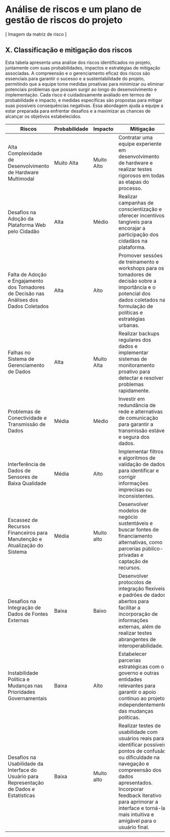 # Análise de riscos e um plano de gestão de riscos do projeto

[ Imagem da matriz de risco ]

## X.  Classificação e mitigação dos riscos

Esta tabela apresenta uma análise dos riscos identificados no projeto, juntamente com suas probabilidades, impactos e estratégias de mitigação associadas. A compreensão e o gerenciamento eficaz dos riscos são essenciais para garantir o sucesso e a sustentabilidade do projeto, permitindo que a equipe tome medidas proativas para minimizar ou eliminar potenciais problemas que possam surgir ao longo do desenvolvimento e implementação. Cada risco é cuidadosamente avaliado em termos de probabilidade e impacto, e medidas específicas são propostas para mitigar suas possíveis consequências negativas. Essa abordagem ajuda a equipe a estar preparada para enfrentar desafios e a maximizar as chances de alcançar os objetivos estabelecidos.

| Riscos                                                                                         | Probabilidade | Impacto    | Mitigação                                                                                                                                                                                                                                                                                    |
| ---------------------------------------------------------------------------------------------- | ------------- | ---------- | ---------------------------------------------------------------------------------------------------------------------------------------------------------------------------------------------------------------------------------------------------------------------------------------------- |
| Alta Complexidade de Desenvolvimento de Hardware Multimodal                                    | Muito Alta    | Muito Alto | Contratar uma equipe experiente em desenvolvimento de hardware e realizar testes rigorosos em todas as etapas do processo.                                                                                                                                                                     |
| Desafios na Adoção da Plataforma Web pelo Cidadão                                           | Alta          | Médio     | Realizar campanhas de conscientização e oferecer incentivos tangíveis para encorajar a participação dos cidadãos na plataforma.                                                                                                                                                          |
| Falta de Adoção e Engajamento dos Tomadores de Decisão nas Análises dos Dados Coletados    | Alta          | Alto       | Promover sessões de treinamento e workshops para os tomadores de decisão sobre a importância e o potencial dos dados coletados na formulação de políticas e estratégias urbanas.                                                                                                        |
| Falhas no Sistema de Gerenciamento de Dados                                                    | Alta          | Muito Alta | Realizar backups regulares dos dados e implementar sistemas de monitoramento proativo para detectar e resolver problemas rapidamente.                                                                                                                                                          |
| Problemas de Conectividade e Transmissão de Dados                                             | Média        | Médio     | Investir em redundância de rede e alternativas de comunicação para garantir a transmissão estável e segura dos dados.                                                                                                                                                                     |
| Interferência de Dados de Sensores de Baixa Qualidade                                         | Média        | Alto       | Implementar filtros e algoritmos de validação de dados para identificar e corrigir informações imprecisas ou inconsistentes.                                                                                                                                                               |
| Escassez de Recursos Financeiros para Manutenção e Atualização do Sistema                  | Média        | Muito alto | Desenvolver modelos de negócio sustentáveis e buscar fontes de financiamento alternativas, como parcerias público-privadas e captação de recursos.                                                                                                                                        |
| Desafios na Integração de Dados de Fontes Externas                                           | Baixa         | Baixo      | Desenvolver protocolos de integração flexíveis e padrões de dados abertos para facilitar a incorporação de informações externas, além de realizar testes abrangentes de interoperabilidade.                                                                                           |
| Instabilidade Política e Mudanças nas Prioridades Governamentais                             | Baixa         | Alto       | Estabelecer parcerias estratégicas com o governo e outras entidades relevantes para garantir o apoio contínuo ao projeto, independentemente das mudanças políticas.                                                                                                                        |
| Desafios na Usabilidade da Interface do Usuário para Representação de Dados e Estatísticas | Baixa         | Muito alto | Realizar testes de usabilidade com usuários reais para identificar possíveis pontos de confusão ou dificuldade na navegação e compreensão dos dados apresentados. Incorporar feedback iterativo para aprimorar a interface e torná-la mais intuitiva e amigável para o usuário final. |
